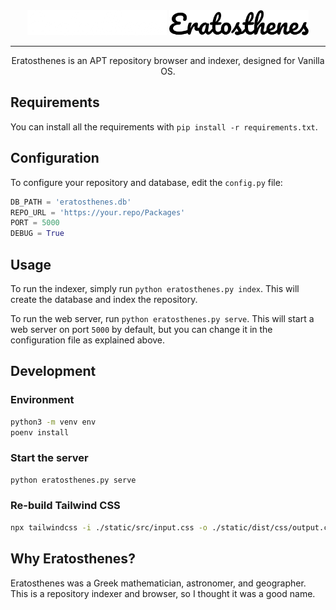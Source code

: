 <div align="center">
<img src="assets/dark.png?raw=true#gh-dark-mode-only" height="40">
<img src="assets/light.png?raw=true#gh-light-mode-only" height="40">
</div>

---
<p align="center">Eratosthenes is an APT repository browser and indexer, designed for Vanilla OS.</p>

## Requirements
You can install all the requirements with `pip install -r requirements.txt`.

## Configuration
To configure your repository and database, edit the `config.py` file:
```python
DB_PATH = 'eratosthenes.db'
REPO_URL = 'https://your.repo/Packages'
PORT = 5000
DEBUG = True
```

## Usage
To run the indexer, simply run `python eratosthenes.py index`. This will create
the database and index the repository.

To run the web server, run `python eratosthenes.py serve`. This will start a web
server on port `5000` by default, but you can change it in the configuration
file as explained above.

## Development

### Environment

```bash
python3 -m venv env
poenv install
```

### Start the server

```bash
python eratosthenes.py serve
```

### Re-build Tailwind CSS

```bash
npx tailwindcss -i ./static/src/input.css -o ./static/dist/css/output.css --watch
```

## Why Eratosthenes?
Eratosthenes was a Greek mathematician, astronomer, and geographer. This is a
repository indexer and browser, so I thought it was a good name.
